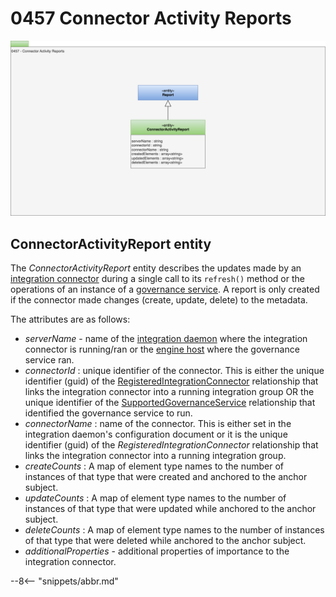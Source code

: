 <!-- SPDX-License-Identifier: CC-BY-4.0 -->
<!-- Copyright Contributors to the ODPi Egeria project. -->

# 0457 Connector Activity Reports

![UML](0457-Connector-Activity-Reports.svg)

## ConnectorActivityReport entity

The *ConnectorActivityReport* entity describes the updates made by an [integration connector](/concepts/integration-connector) during a single call to its `refresh()` method or the operations of an instance of a [governance service](/concepts/governance-service).  A report is only created if the connector made changes (create, update, delete) to the metadata.

The attributes are as follows:

* *serverName* - name of the [integration daemon](/concepts/integration-daemon) where the integration connector is running/ran or the [engine host](/concepts/engine-host) where the governance service ran.
* *connectorId* : unique identifier of the connector.  This is either the unique identifier (guid) of the [RegisteredIntegrationConnector](/types/4/0464-Dynamic-Integraiton-Groups) relationship that links the integration connector into a running integration group OR the unique identifier of the [SupportedGovernanceService](/types/4/0461-Governance-Engines) relationship that identified the governance service to run.
* *connectorName* : name of the connector.  This is either set in the integration daemon's configuration document or it is the unique identifier (guid) of the *RegisteredIntegrationConnector* relationship that links the integration connector into a running integration group.
* *createCounts* : A map of element type names to the number of instances of that type that were created and anchored to the anchor subject.
* *updateCounts* : A map of element type names to the number of instances of that type that were updated while anchored to the anchor subject.
* *deleteCounts* : A map of element type names to the number of instances of that type that were deleted while anchored to the anchor subject.
* *additionalProperties* - additional properties of importance to the integration connector.


--8<-- "snippets/abbr.md"